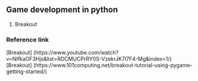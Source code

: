 <h2>Game development in python</h2>
<ol>
<li>Breakout</li>
</ol>

<h3>Reference link</h3>
[Breakout] (https://www.youtube.com/watch?v=NIfkaOF3Hjs&list=RDCMUCPrRY0S-VzekrJK7I7F4-Mg&index=1/)
[Breakout] (https://www.101computing.net/breakout-tutorial-using-pygame-getting-started/)
